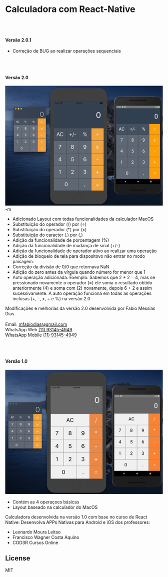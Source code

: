 # Calculadora com React-Native
<br /><br />
#### Versão 2.0.1
  - Correção de BUG ao realizar operações sequenciais

<br /><br />
#### Versão 2.0

![N|Solid](https://raw.githubusercontent.com/mfabiodias/react-native-simple-calculator/master/src/images/layout/calculator-layout-v2_0_1.png)-m

  - Adicionado Layout com todas funcionalidades da calculador MacOS
  - Substituição do operador (/) por (÷)
  - Substituição do operador (*) por (x)
  - Substituição do caracter (.) por (,)
  - Adição da funcionalidade de porcentagem (%)
  - Adição da funcionalidade de mudança de sinal (+/-) 
  - Adição da funcionalidade de operador ativo ao realizar uma operação
  - Adição de bloqueio de tela para dispositovo não entrar no modo paisagem. 
  - Correção da divisão de 0/0 que retornava NaN 
  - Adição do zero antes da vírgula quando número for menor que 1
  - Auto operação adicionada. Exemplo: Sabemos que 2 + 2 = 4, mas se pressionado novamente o operador (=) ele soma o resultado obtido anteriormente (4) e soma com (2) novamente, depois 6 + 2 e assim sucessivamente. A auto operação funciona em todas as operações inclusas (+, -, x, ÷ e %) na versão 2.0

Modificações e melhorias da versão 2.0 desenvolvida por Fabio Messias Dias.<br /><br />
Email: [mfabiodias@gmail.com](mailto:mfabiodias@gmail.com)<br />
WhatsApp Web [(11) 93145-4949](https://web.whatsapp.com/send?phone=5511931454949)<br />
WhatsApp Mobile [(11) 93145-4949](https://api.whatsapp.com/send?phone=5511931454949)<br />

<br /><br />
#### Versão 1.0
![N|Solid](https://raw.githubusercontent.com/mfabiodias/react-native-simple-calculator/master/src/images/layout/calculator-layout-v1_0.png)

  - Contém as 4 operaçoes básicas 
  - Layout baseado na calculador do MacOS

Calculadora desenvolvida na versão 1.0 com base no curso de React Native: Desenvolva APPs Nativas para Android e iOS dos professores: 

  -  Leonardo Moura Leitao
  -  Francisco Wagner Costa Aquino
  -  COD3R Cursos Online

License
----
MIT
